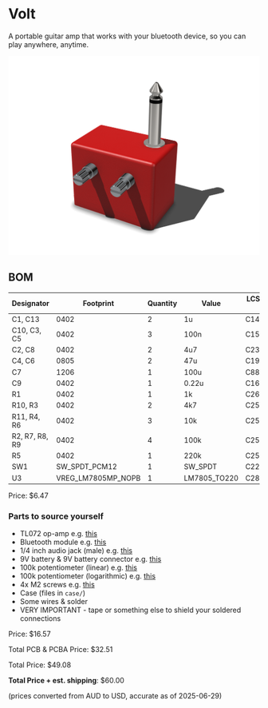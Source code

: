 # Volt
A portable guitar amp that works with your bluetooth device, so you can play anywhere, anytime.

![Volt](img/render_1.png)

## BOM
|Designator    |Footprint         |Quantity|Value       |LCSC Part #|
|--------------|------------------|--------|------------|-----------|
|C1, C13       |0402              |2       |1u          |C14445     |
|C10, C3, C5   |0402              |3       |100n        |C1525      |
|C2, C8        |0402              |2       |4u7         |C23733     |
|C4, C6        |0805              |2       |47u         |C1954938   |
|C7            |1206              |1       |100u        |C883598    |
|C9            |0402              |1       |0.22u       |C16772     |
|R1            |0402              |1       |1k          |C26083     |
|R10, R3       |0402              |2       |4k7         |C25900     |
|R11, R4, R6   |0402              |3       |10k         |C25744     |
|R2, R7, R8, R9|0402              |4       |100k        |C25741     |
|R5            |0402              |1       |220k        |C25767     |
|SW1           |SW_SPDT_PCM12     |1       |SW_SPDT     |C221841    |
|U3            |VREG_LM7805MP_NOPB|1       |LM7805_TO220|C2848241   |

Price: $6.47
### Parts to source yourself
- TL072 op-amp e.g. [this](https://www.aliexpress.com/item/1005006135219871.html?pdp_ext_f=%7B%22sku_id%22%3A%2212000035916831018%22%7D&sourceType=1&spm=a2g0o.wish-manage-home.0.0)
- Bluetooth module e.g. [this](https://www.aliexpress.com/item/1005006761214266.html?pdp_ext_f=%7B%22sku_id%22%3A%2212000042256324472%22%7D&sourceType=1&spm=a2g0o.wish-manage-home.0.0)
- 1/4 inch audio jack (male) e.g. [this](https://www.aliexpress.com/item/1005006199010497.html?pdp_ext_f=%7B%22sku_id%22%3A%2212000036235541089%22%7D&sourceType=1&spm=a2g0o.wish-manage-home.0.0)
- 9V battery & 9V battery connector e.g. [this](https://www.aliexpress.com/item/1005003688602261.html?spm=a2g0o.order_list.order_list_main.23.22431802VuUklR)
- 100k potentiometer (linear) e.g. [this](https://core-electronics.com.au/rotary-potentiometer-100k-ohm-logarithmic-panel-mount.html)
- 100k potentiometer (logarithmic) e.g. [this](https://core-electronics.com.au/rotary-potentiometer-100k-ohm-linear-panel-mount.html)
- 4x M2 screws e.g. [this](https://www.aliexpress.com/item/4000970993800.html?spm=a2g0o.productlist.main.1.58de4aHV4aHVjt&algo_pvid=0fc23f4e-c433-440c-a35c-41e9ab94c65d&algo_exp_id=0fc23f4e-c433-440c-a35c-41e9ab94c65d-0&pdp_ext_f=%7B%22order%22%3A%222927%22%2C%22eval%22%3A%221%22%7D&pdp_npi=4%40dis%21AUD%211.84%211.68%21%21%211.19%211.09%21%402103244617511662003371305ef768%2110000013100721958%21sea%21AU%212685707787%21X&curPageLogUid=a6nSASSgxzOP&utparam-url=scene%3Asearch%7Cquery_from%3A)
- Case (files in `case/`)
- Some wires & solder
- VERY IMPORTANT - tape or something else to shield your soldered connections

Price: $16.57

Total PCB & PCBA Price: $32.51

Total Price: $49.08

**Total Price + est. shipping**: $60.00

(prices converted from AUD to USD, accurate as of 2025-06-29)

